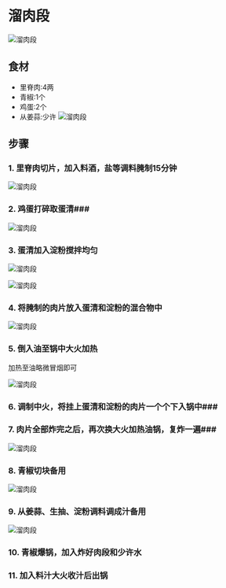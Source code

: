 溜肉段
===============================
![溜肉段](liurouduan01.jpg)


## 食材 ##
* 里脊肉:4两
* 青椒:1个
* 鸡蛋:2个
* 从姜蒜:少许
![溜肉段](liurouduan02.jpg)
## 步骤 ##
### 1. 里脊肉切片，加入料酒，盐等调料腌制15分钟 ###
![溜肉段](liurouduan03.jpg)
### 2. 鸡蛋打碎取蛋清###
![溜肉段](liurouduan04.jpg)
### 3. 蛋清加入淀粉搅拌均匀 ###
![溜肉段](liurouduan05.jpg)


![溜肉段](liurouduan07.jpg)
### 4. 将腌制的肉片放入蛋清和淀粉的混合物中 ###
![溜肉段](liurouduan08.jpg)
### 5. 倒入油至锅中大火加热 ###
加热至油略微冒烟即可


![溜肉段](liurouduan10.jpg)
### 6. 调制中火，将挂上蛋清和淀粉的肉片一个个下入锅中###
### 7. 肉片全部炸完之后，再次换大火加热油锅，复炸一遍###
![溜肉段](liurouduan11.jpg)
### 8. 青椒切块备用 ###
![溜肉段](liurouduan06.jpg)
### 9. 从姜蒜、生抽、淀粉调料调成汁备用 ###
![溜肉段](liurouduan09.jpg)
### 10. 青椒爆锅，加入炸好肉段和少许水
### 11. 加入料汁大火收汁后出锅 ###

